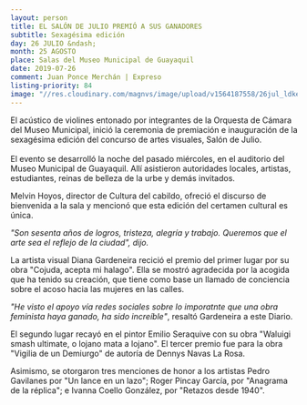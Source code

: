 ```yaml
---
layout: person
title: EL SALÓN DE JULIO PREMIÓ A SUS GANADORES
subtitle: Sexagésima edición
day: 26 JULIO &ndash;
month: 25 AGOSTO
place: Salas del Museo Municipal de Guayaquil
date: 2019-07-26
comment: Juan Ponce Merchán | Expreso
listing-priority: 84
image: "//res.cloudinary.com/magnvs/image/upload/v1564187558/26jul_ldkeon.jpg"
---
```

El acústico de violines entonado por integrantes de la Orquesta de Cámara del Museo Municipal, inició la ceremonia de premiación e inauguración de la sexagésima edición del concurso de artes visuales, Salón de Julio.<br /><br />El evento se desarrolló la noche del pasado miércoles, en el auditorio del Museo Municipal de Guayaquil. Allí asistieron autoridades locales, artistas, estudiantes, reinas de belleza de la urbe y demás invitados.

Melvin Hoyos, director de Cultura del cabildo, ofreció el discurso de bienvenida a la sala y mencionó que esta edición del certamen cultural es única.

*"Son sesenta años de logros, tristeza, alegría y trabajo. Queremos que el arte sea el reflejo de la ciudad", dijo.*

La artista visual Diana Gardeneira recició el premio del primer lugar por su obra "Cojuda, acepta mi halago". Ella se mostró agradecida por la acogida que ha tenido su creación, que tiene como base un llamado de conciencia sobre el acoso hacia las mujeres en las calles.

*"He visto el apoyo vía redes sociales sobre lo imporatnte que una obra feminista haya ganado, ha sido increíble"*, resaltó Gardeneira a este Diario.

El segundo lugar recayó en el pintor Emilio Seraquive con su obra "Waluigi smash ultimate, o lojano mata a lojano". El tercer premio fue para la obra "Vigilia de un Demiurgo" de autoría de Dennys Navas La Rosa.

Asimismo, se otorgaron tres menciones de honor a los artistas Pedro Gavilanes por "Un lance en un lazo"; Roger Pincay García, por "Anagrama de la réplica"; e Ivanna Coello González, por "Retazos desde 1940".
